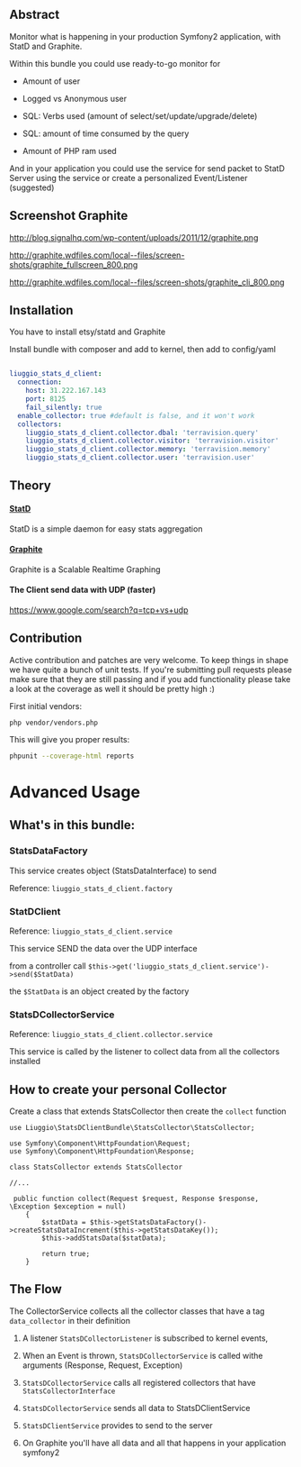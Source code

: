 ## Abstract

Monitor what is happening in your production Symfony2 application, with StatD and Graphite.

Within this bundle you could use ready-to-go monitor for

- Amount of user

- Logged vs Anonymous user

- SQL: Verbs used (amount of select/set/update/upgrade/delete)

- SQL: amount of time consumed by the query

- Amount of PHP ram used


And in your application you could use the service for send packet to StatD Server using the service
or create a personalized Event/Listener (suggested)

## Screenshot Graphite

http://blog.signalhq.com/wp-content/uploads/2011/12/graphite.png

http://graphite.wdfiles.com/local--files/screen-shots/graphite_fullscreen_800.png

http://graphite.wdfiles.com/local--files/screen-shots/graphite_cli_800.png


## Installation

You have to install etsy/statd and Graphite

Install bundle with composer and add to kernel,
then add to config/yaml

``` yaml

liuggio_stats_d_client:
  connection:
    host: 31.222.167.143
    port: 8125
    fail_silently: true
  enable_collector: true #default is false, and it won't work
  collectors:
    liuggio_stats_d_client.collector.dbal: 'terravision.query'
    liuggio_stats_d_client.collector.visitor: 'terravision.visitor'
    liuggio_stats_d_client.collector.memory: 'terravision.memory'
    liuggio_stats_d_client.collector.user: 'terravision.user'

```

## Theory


#### [StatD](https://github.com/etsy/statsd)

StatD is a simple daemon for easy stats aggregation

#### [Graphite](http://graphite.wikidot.com/)

Graphite is a Scalable Realtime Graphing

#### The Client send data with UDP (faster)

https://www.google.com/search?q=tcp+vs+udp


## Contribution

Active contribution and patches are very welcome.
To keep things in shape we have quite a bunch of unit tests. If you're submitting pull requests please
make sure that they are still passing and if you add functionality please
take a look at the coverage as well it should be pretty high :)

First initial vendors:

    php vendor/vendors.php

This will give you proper results:

``` bash
phpunit --coverage-html reports
```



# Advanced Usage

## What's in this bundle:

### StatsDataFactory

This service creates object (StatsDataInterface) to send

Reference: `liuggio_stats_d_client.factory`

### StatDClient

Reference: `liuggio_stats_d_client.service`

This service SEND the data over the UDP interface

from a controller call ``` $this->get('liuggio_stats_d_client.service')->send($StatData) ```

the `$StatData` is an object created by the factory

### StatsDCollectorService

Reference: `liuggio_stats_d_client.collector.service`

This service is called by the listener to collect data from all the collectors installed



## How to create your personal Collector

Create a class that extends StatsCollector then create the `collect` function

```
use Liuggio\StatsDClientBundle\StatsCollector\StatsCollector;

use Symfony\Component\HttpFoundation\Request;
use Symfony\Component\HttpFoundation\Response;

class StatsCollector extends StatsCollector

//...

 public function collect(Request $request, Response $response, \Exception $exception = null)
    {
        $statData = $this->getStatsDataFactory()->createStatsDataIncrement($this->getStatsDataKey());
        $this->addStatsData($statData);

        return true;
    }

```

## The Flow

The CollectorService collects all the collector classes that have a tag `data_collector` in their definition

1. A listener `StatsDCollectorListener` is subscribed to kernel events,

2. When an Event is thrown, `StatsDCollectorService` is called withe arguments (Response, Request, Exception)

3. `StatsDCollectorService`  calls all registered collectors that have `StatsCollectorInterface`

4. `StatsDCollectorService` sends all data to StatsDClientService

5. `StatsDClientService` provides to send to the server

6. On Graphite you'll have all data and all that happens in your application symfony2


